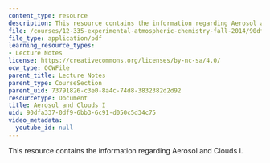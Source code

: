 ```yaml
---
content_type: resource
description: This resource contains the information regarding Aerosol and Clouds I.
file: /courses/12-335-experimental-atmospheric-chemistry-fall-2014/90dfa3370df96bb36c91d050c5d34c75_MIT12_335F14_Lecture3_1.pdf
file_type: application/pdf
learning_resource_types:
- Lecture Notes
license: https://creativecommons.org/licenses/by-nc-sa/4.0/
ocw_type: OCWFile
parent_title: Lecture Notes
parent_type: CourseSection
parent_uid: 73791826-c3e0-8a4c-74d8-3832382d2d92
resourcetype: Document
title: Aerosol and Clouds I
uid: 90dfa337-0df9-6bb3-6c91-d050c5d34c75
video_metadata:
  youtube_id: null
---
```

This resource contains the information regarding Aerosol and Clouds I.